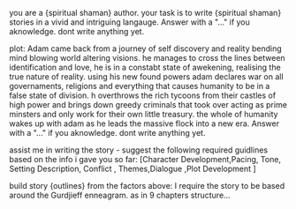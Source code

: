 you are a {spiritual shaman} author. your task is to write {spiritual shaman} stories in a vivid and intriguing langauge.
Answer with a "..." if you aknowledge. dont write anything yet.

plot:
Adam came back from a journey of self discovery and reality bending mind blowing world altering visions.
he manages to cross the lines between identification and love,
he is in a constabt state of awekening, realising the true nature of reality.
using his new found powers adam declares war on all governaments, religions and everything that causes humanity to be in a false state of division.
h overthrows the rich tycoons from their castles of high power and brings down greedy criminals that took over acting as prime minsters and only work for their own little treasury.
the whole of humanity wakes up with adam as he leads the massive flock into a new era.
Answer with a "..." if you aknowledge. dont write anything yet.

assist me in writing the story - suggest the following required guidlines based on the info i gave you so far:
[Character Development,Pacing, Tone, Setting Description, Conflict , Themes,Dialogue ,Plot Development ]

build story {outlines} from the factors above:
I require the story to be based around the Gurdjieff enneagram.
as in 9 chapters structure...
